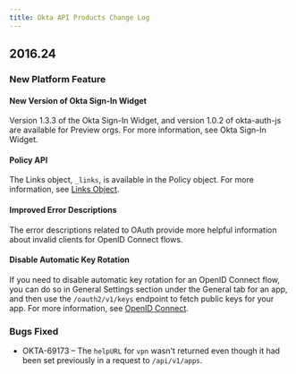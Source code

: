 ```yaml
---
title: Okta API Products Change Log
---
```


## 2016.24

### New Platform Feature

#### New Version of Okta Sign-In Widget
Version 1.3.3 of the Okta Sign-In Widget, and version 1.0.2 of okta-auth-js are available for Preview orgs. For more information, see Okta Sign-In Widget.

#### Policy API
The Links object, `_links`, is available in the Policy object. For more information, see [Links Object](/docs/api/resources/users/#links-object).

#### Improved Error Descriptions
The error descriptions related to OAuth provide more helpful information about invalid clients for OpenID Connect flows.

#### Disable Automatic Key Rotation
If you need to disable automatic key rotation for an OpenID Connect flow, you can do so in General Settings section under the General tab for an app, and then use the `/oauth2/v1/keys` endpoint to fetch public keys for your app. For more information, see [OpenID Connect](/docs/api/resources/oidc).

### Bugs Fixed

* OKTA-69173 – The `helpURL` for `vpn` wasn't returned even though it had been set previously in a request to `/api/v1/apps`.
